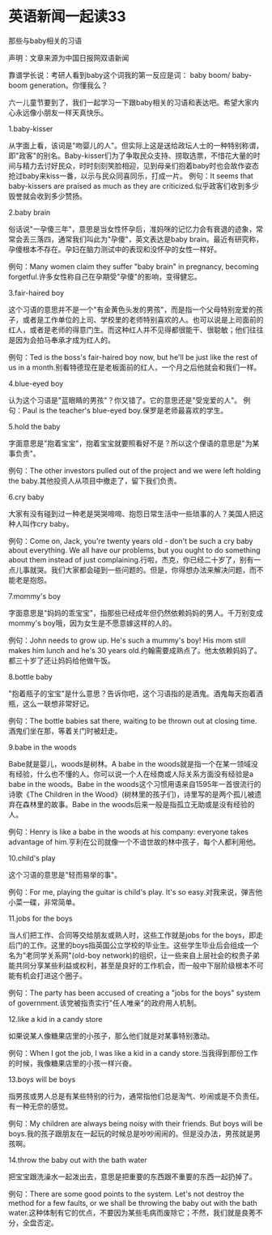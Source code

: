# 英语新闻一起读33

那些与baby相关的习语

声明：文章来源为中国日报网双语新闻

靠谱学长说：考研人看到baby这个词我的第一反应是词： baby boom/ baby-boom generation。你懂我么？

六一儿童节要到了，我们一起学习一下跟baby相关的习语和表达吧。希望大家内心永远像小朋友一样天真快乐。

1.baby-kisser

从字面上看，该词是"吻婴儿的人"。但实际上这是送给政坛人士的一种特别称谓，即"政客"的别名。Baby-kisser们为了争取民众支持、捞取选票，不惜花大量的时间与精力去讨好民众，时时刻刻笑脸相迎，见到母亲们抱着baby时也会故作姿态抢过baby来kiss一番，以示与民众同喜同乐，打成一片。
例句：It seems that baby-kissers are praised as much as they are criticized.似乎政客们收到多少毁誉就会收到多少赞扬。

2.baby brain

俗话说"一孕傻三年"，意思是当女性怀孕后，准妈咪的记忆力会有衰退的迹象，常常会丢三落四，通常我们叫此为"孕傻"，英文表达是baby brain。最近有研究称，孕傻根本不存在。孕妇在脑力测试中的表现和没怀孕的女性一样好。

例句：Many women claim they suffer "baby brain" in pregnancy, becoming forgetful.许多女性称自己在孕期受"孕傻"的影响，变得健忘。

3.fair-haired boy

这个习语的意思并不是一个"有金黄色头发的男孩"，而是指一个父母特别宠爱的孩子，或者是工作单位的上司、学校里的老师特别喜欢的人。也可以说是上司面前的红人，或者是老师的得意门生。而这种红人并不见得都很能干、很聪敏；他们往往是因为会拍马奉承才成为红人的。

例句：Ted is the boss's fair-haired boy now, but he'll be just like the rest of us in a month.别看特德现在是老板面前的红人，一个月之后他就会和我们一样。

4.blue-eyed boy

认为这个习语是"蓝眼睛的男孩"？你又错了。它的意思还是"受宠爱的人"。
例句：Paul is the teacher's blue-eyed boy.保罗是老师最喜欢的学生。

5.hold the baby

字面意思是"抱着宝宝"，抱着宝宝就要照看好不是？所以这个俚语的意思是"为某事负责"。

例句：The other investors pulled out of the project and we were left holding the baby.其他投资人从项目中撤走了，留下我们负责。

6.cry baby

‌大家有没有碰到过一种老是哭哭啼啼、抱怨日常生活中一些琐事的人？美国人把这种人叫作cry baby。

例句：Come on, Jack, you're twenty years old - don't be such a cry baby about everything. We all have our problems, but you ought to do something about them instead of just complaining.行啦，杰克，你已经二十岁了，别有一点儿事就哭。我们大家都会碰到一些问题的。但是，你得想办法来解决问题，而不能老是抱怨。

7.mommy's boy

字面意思是"妈妈的乖宝宝"，指那些已经成年但仍然依赖妈妈的男人。千万别变成mommy's boy哦，因为女生是不愿意嫁这样的人的。

例句：John needs to grow up. He's such a mummy's boy! His mom still makes him lunch and he's 30 years old.约翰需要成熟点了。他太依赖妈妈了。都三十岁了还让妈妈给他做午饭。

8.bottle baby

"抱着瓶子的宝宝"是什么意思？告诉你吧，这个习语指的是酒鬼。酒鬼每天抱着酒瓶，这么一联想非常好记。

例句：The bottle babies sat there, waiting to be thrown out at closing time.酒鬼们坐在那，等着关门时被赶走。

9.babe in the woods

Babe就是婴儿，woods是树林。A babe in the woods就是指一个在某一领域没有经验，什么也不懂的人。你可以说一个人在经商或人际关系方面没有经验是a babe in the woods。Babe in the woods这个习惯用语来自1595年一首很流行的诗歌《The Children in the Wood》(树林里的孩子们)，诗里写的是两个孤儿被遗弃在森林里的故事。Babe in the woods后来一般是指孤立无助或是没有经验的人。

例句：Henry is like a babe in the woods at his company: everyone takes advantage of him.亨利在公司就像一个不谙世故的林中孩子，每个人都利用他。

10.child's play

这个习语的意思是"轻而易举的事"。

例句：For me, playing the guitar is child's play. It's so easy.对我来说，弹吉他小菜一碟，非常简单。

11.jobs for the boys

当人们把工作、合同等交给朋友或熟人时，这些工作就是jobs for the boys，即走后门的工作。这里的boys指英国公立学校的毕业生。这些学生毕业后会组成一个名为"老同学关系网"(old-boy network)的组织，让一些来自上层社会的权贵子弟能共同分享某些利益或权利，甚至是良好的工作机会，而一般中下层阶级根本不可能有机会打进这个圈子。

例句：The party has been accused of creating a "jobs for the boys" system of government.该党被指责实行"任人唯亲"的政府用人机制。

12.like a kid in a candy store

如果说某人像糖果店里的小孩子，那么他们就是对某事特别激动。

例句：When I got the job, I was like a kid in a candy store.当我得到那份工作的时候，我像糖果店里的小孩一样兴奋。

13.boys will be boys

指男孩或男人总是有某些特别的行为，通常指他们总是淘气、吵闹或是不负责任。有一种无奈的感觉。

例句：My children are always being noisy with their friends. But boys will be boys.我的孩子跟朋友在一起玩的时候总是吵吵闹闹的。但是没办法，男孩就是男孩啊。

14.throw the baby out with the bath water

把宝宝跟洗澡水一起泼出去，意思是把重要的东西跟不重要的东西一起扔掉了。

例句：There are some good points to the system. Let's not destroy the method for a few faults, or we shall be throwing the baby out with the bath water.这种体制有它的优点，不要因为某些毛病而废除它；不然，我们就是良莠不分，全盘否定。